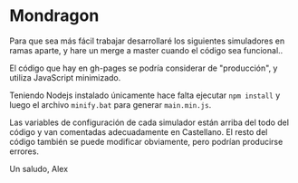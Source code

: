 Mondragon
=========

Para que sea más fácil trabajar desarrollaré los siguientes simuladores en ramas aparte, y hare un merge a master cuando el código sea funcional..

El código que hay en gh-pages se podría considerar de "producción", y utiliza JavaScript minimizado.

Teniendo Nodejs instalado únicamente hace falta ejecutar `npm install` y luego el archivo `minify.bat` para generar `main.min.js`.

Las variables de configuración de cada simulador están arriba del todo del código y van comentadas adecuadamente en Castellano. El resto del código también se puede modificar obviamente, pero podrían producirse errores.

Un saludo,
Alex
